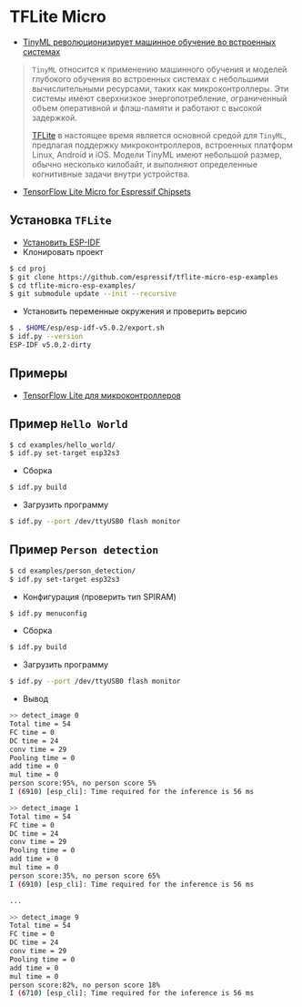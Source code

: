 # TFLite Micro

- [TinyML революционизирует машинное обучение во встроенных системах](https://clck.ru/35Grj6)
> `TinyML` относится к применению машинного обучения и моделей глубокого обучения во встроенных системах с небольшими вычислительными ресурсами, таких как микроконтроллеры. Эти системы имеют сверхнизкое энергопотребление, ограниченный объем оперативной и флэш-памяти и работают с высокой задержкой.
> 
> [TFLite](https://www.tensorflow.org/lite?hl=ru) в настоящее время является основной средой для `TinyML`, предлагая поддержку микроконтроллеров, встроенных платформ Linux, Android и iOS. Модели TinyML имеют небольшой размер, обычно несколько килобайт, и выполняют определенные когнитивные задачи внутри устройства.
- [TensorFlow Lite Micro for Espressif Chipsets](https://github.com/espressif/tflite-micro-esp-examples)

## Установка `TFLite`

- [Установить ESP-IDF](../ref/esp_idf.md#install)
- Клонировать проект

```bash
$ cd proj
$ git clone https://github.com/espressif/tflite-micro-esp-examples
$ cd tflite-micro-esp-examples/
$ git submodule update --init --recursive
```
- Установить переменные окружения и проверить версию

```bash
$ . $HOME/esp/esp-idf-v5.0.2/export.sh
$ idf.py --version
ESP-IDF v5.0.2-dirty
```
## Примеры
- [TensorFlow Lite для микроконтроллеров](https://www.tensorflow.org/lite/microcontrollers?hl=ru)
## Пример `Hello World`

```bash
$ cd examples/hello_world/
$ idf.py set-target esp32s3
```
- Сборка
```bash
$ idf.py build
```
- Загрузить программу

```bash
$ idf.py --port /dev/ttyUSB0 flash monitor
```

## Пример `Person detection`
```bash
$ cd examples/person_detection/
$ idf.py set-target esp32s3
```
- Конфигурация (проверить тип SPIRAM)
```bash
$ idf.py menuconfig
```
- Сборка
```bash
$ idf.py build
```

- Загрузить программу

```bash
$ idf.py --port /dev/ttyUSB0 flash monitor
```
- Вывод
```bash
>> detect_image 0
Total time = 54
FC time = 0
DC time = 24
conv time = 29
Pooling time = 0
add time = 0
mul time = 0
person score:95%, no person score 5%
I (6910) [esp_cli]: Time required for the inference is 56 ms

>> detect_image 1
Total time = 54
FC time = 0
DC time = 24
conv time = 29
Pooling time = 0
add time = 0
mul time = 0
person score:35%, no person score 65%
I (6910) [esp_cli]: Time required for the inference is 56 ms

...

>> detect_image 9
Total time = 54
FC time = 0
DC time = 24
conv time = 29
Pooling time = 0
add time = 0
mul time = 0
person score:82%, no person score 18%
I (6710) [esp_cli]: Time required for the inference is 56 ms

```


